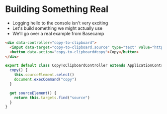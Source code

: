 # Building Something Real

* Logging hello to the console isn't very exciting
* Let's build something we might actually use
* We'll go over a real example from Basecamp

```html
<div data-controller="copy-to-clipboard">
  <input data-target="copy-to-clipboard.source" type="text" value="https://basecamp.com/">
  <button data-action="copy-to-clipboard#copy">Copy</button>
</div>
```

```js
export default class CopyToClipboardController extends ApplicationController {
  copy() {
    this.sourceElement.select()
    document.execCommand("copy")
  }

  get sourceElement() {
    return this.targets.find("source")
  }
}
```
